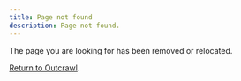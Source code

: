 ```yaml
---
title: Page not found
description: Page not found.
---
```


The page you are looking for has been removed or relocated.

[Return to Outcrawl](/).

